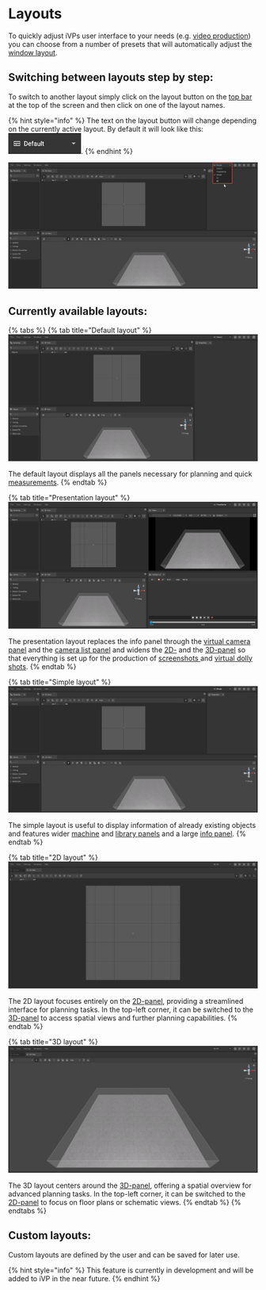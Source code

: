 # Layouts

To quickly adjust iVPs user interface to your needs (e.g. [video production](../advanced-tools/virtual-cameras.md)) you can choose from a number of presets that will automatically adjust the [window layout](adjusting-the-ui.md).

## Switching between layouts step by step:

To switch to another layout simply click on the layout button on the [top bar](the-top-bar.md) at the top of the screen and then click on one of the layout names.

{% hint style="info" %}
The text on the layout button will change depending on the currently active layout. By default it will look like this: <img src="../../../.gitbook/assets/iVP_Planning_Layout_LayoutButton.png" alt="" data-size="line">.
{% endhint %}

![](../../../.gitbook/assets/iVP_Planning_UserInterface_Layout_LayoutsMenu.png)

## Currently available layouts:

{% tabs %}
{% tab title="Default layout" %}
![](../../../.gitbook/assets/iVP_Planning_UserInterface_Layout_DefaultLayout.png)

The default layout displays all the panels necessary for planning and quick [measurements](../advanced-tools/path-tool.md#measurements).
{% endtab %}

{% tab title="Presentation layout" %}
![](../../../.gitbook/assets/iVP_Planning_UserInterface_Layout_PresentationLayout.png)

The presentation layout replaces the info panel through the [virtual camera panel](virtual-camera-panel.md) and the [camera list panel](camera-list-panel.md) and widens the [2D-](the-2d-panel.md) and the [3D-panel](the-3d-panel.md) so that everything is set up for the production of [screenshots ](../advanced-tools/creating-screenshots.md)and [virtual dolly shots](../advanced-tools/virtual-cameras.md).
{% endtab %}

{% tab title="Simple layout" %}
![](../../../.gitbook/assets/iVP_Planning_UserInterface_Layout_SimpleLayout.png)

The simple layout is useful to display information of already existing objects and features wider [machine](the-machine-list.md) and [library panels](library-panel.md) and a large [info panel](the-info-panel.md).
{% endtab %}

{% tab title="2D layout" %}
![](../../../.gitbook/assets/iVP_Planning_UserInterface_Layout_2DLayout.png)

The 2D layout focuses entirely on the [2D-panel](the-2d-panel.md), providing a streamlined interface for planning tasks. In the top-left corner,  it can be switched to the [3D-panel](the-3d-panel.md) to access spatial views and further planning capabilities.
{% endtab %} 

{% tab title="3D layout" %}
![](../../../.gitbook/assets/iVP_Planning_UserInterface_Layout_3DLayout.png)

The 3D layout centers around the [3D-panel](the-3d-panel.md), offering a spatial overview for advanced planning tasks. In the top-left corner, it can be switched to the [2D-panel](the-2d-panel.md) to focus on floor plans or schematic views.
{% endtab %}
{% endtabs %}

## Custom layouts:

Custom layouts are defined by the user and can be saved for later use.

{% hint style="info" %}
This feature is currently in development and will be added to iVP in the near future.
{% endhint %}
